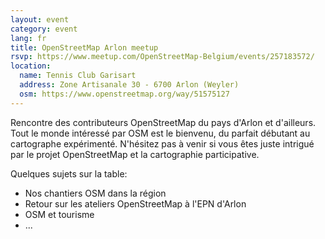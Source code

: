 ```yaml
---
layout: event
category: event
lang: fr
title: OpenStreetMap Arlon meetup
rsvp: https://www.meetup.com/OpenStreetMap-Belgium/events/257183572/
location:
  name: Tennis Club Garisart
  address: Zone Artisanale 30 - 6700 Arlon (Weyler)
  osm: https://www.openstreetmap.org/way/51575127
---
```


Rencontre des contributeurs OpenStreetMap du pays d'Arlon et d'ailleurs. Tout le monde intéressé par OSM est le bienvenu, du parfait débutant au cartographe expérimenté. N'hésitez pas à venir si vous êtes juste intrigué par le projet OpenStreetMap et la cartographie participative.

Quelques sujets sur la table:

* Nos chantiers OSM dans la région
* Retour sur les ateliers OpenStreetMap à l'EPN d'Arlon
* OSM et tourisme
* ...
